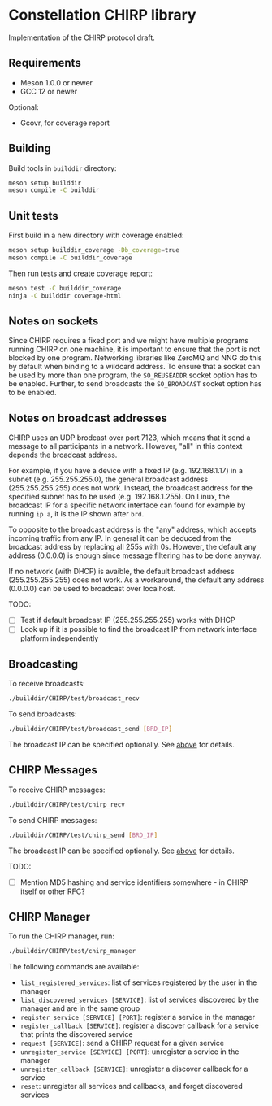 # Constellation CHIRP library

Implementation of the CHIRP protocol draft.

## Requirements

- Meson 1.0.0 or newer
- GCC 12 or newer

Optional:
- Gcovr, for coverage report

## Building

Build tools in `builddir` directory:
```sh
meson setup builddir
meson compile -C builddir
```

## Unit tests

First build in a new directory with coverage enabled:
```sh
meson setup builddir_coverage -Db_coverage=true
meson compile -C builddir_coverage
```

Then run tests and create coverage report:
```sh
meson test -C builddir_coverage
ninja -C builddir coverage-html
```

## Notes on sockets

Since CHIRP requires a fixed port and we might have multiple programs running CHIRP on one machine, it is important to ensure that the port is not blocked by one program. Networking libraries like ZeroMQ and NNG do this by default when binding to a wildcard address. To ensure that a socket can be used by more than one program, the `SO_REUSEADDR` socket option has to be enabled. Further, to send broadcasts the `SO_BROADCAST` socket option has to be enabled.

## Notes on broadcast addresses

CHIRP uses an UDP brodcast over port 7123, which means that it send a message to all participants in a network. However, "all" in this context depends the broadcast address.

For example, if you have a device with a fixed IP (e.g. 192.168.1.17) in a subnet (e.g. 255.255.255.0), the general broadcast address (255.255.255.255) does not work. Instead, the broadcast address for the specified subnet has to be used (e.g. 192.168.1.255). On Linux, the broadcast IP for a specific network interface can found for example by running `ip a`, it is the IP shown after `brd`.

To opposite to the broadcast address is the "any" address, which accepts incoming traffic from any IP. In general it can be deduced from the broadcast address by replacing all 255s with 0s. However, the default any address (0.0.0.0) is enough since message filtering has to be done anyway.

If no network (with DHCP) is avaible, the default broadcast address (255.255.255.255) does not work. As a workaround, the default any address (0.0.0.0) can be used to broadcast over localhost.

TODO:
- [ ] Test if default broadcast IP (255.255.255.255) works with DHCP
- [ ] Look up if it is possible to find the broadcast IP from network interface platform independently

## Broadcasting

To receive broadcasts:
```sh
./builddir/CHIRP/test/broadcast_recv
```

To send broadcasts:
```sh
./builddir/CHIRP/test/broadcast_send [BRD_IP]
```

The broadcast IP can be specified optionally. See [above](#notes-on-broadcast-addresses) for details.

## CHIRP Messages

To receive CHIRP messages:
```sh
./builddir/CHIRP/test/chirp_recv
```

To send CHIRP messages:
```sh
./builddir/CHIRP/test/chirp_send [BRD_IP]
```

The broadcast IP can be specified optionally. See [above](#notes-on-broadcast-addresses) for details.

TODO:
- [ ] Mention MD5 hashing and service identifiers somewhere - in CHIRP itself or other RFC?

## CHIRP Manager

To run the CHIRP manager, run:
```sh
./builddir/CHIRP/test/chirp_manager
```

The following commands are available:
- `list_registered_services`: list of services registered by the user in the manager
- `list_discovered_services [SERVICE]`: list of services discovered by the manager and are in the same group
- `register_service [SERVICE] [PORT]`: register a service in the manager
- `register_callback [SERVICE]`: register a discover callback for a service that prints the discovered service
- `request [SERVICE]`: send a CHIRP request for a given service
- `unregister_service [SERVICE] [PORT]`: unregister a service in the manager
- `unregister_callback [SERVICE]`: unregister a discover callback for a service
- `reset`: unregister all services and callbacks, and forget discovered services
